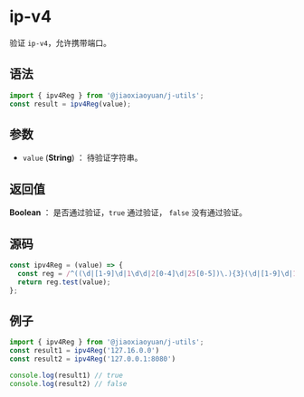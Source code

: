 
# ip-v4

验证 `ip-v4`，允许携带端口。

## 语法

```js
import { ipv4Reg } from '@jiaoxiaoyuan/j-utils';
const result = ipv4Reg(value);
```

## 参数

- `value` (**String**) ： 待验证字符串。

## 返回值

**Boolean** ： 是否通过验证，`true` 通过验证， `false` 没有通过验证。

## 源码

```js
const ipv4Reg = (value) => {
  const reg = /^((\d|[1-9]\d|1\d\d|2[0-4]\d|25[0-5])\.){3}(\d|[1-9]\d|1\d\d|2[0-4]\d|25[0-5])(?::(?:[0-9]|[1-9][0-9]{1,3}|[1-5][0-9]{4}|6[0-4][0-9]{3}|65[0-4][0-9]{2}|655[0-2][0-9]|6553[0-5]))?$/;
  return reg.test(value);
};
```

## 例子

```js
import { ipv4Reg } from '@jiaoxiaoyuan/j-utils';
const result1 = ipv4Reg('127.16.0.0')
const result2 = ipv4Reg('127.0.0.1:8080')

console.log(result1) // true
console.log(result2) // false
```
